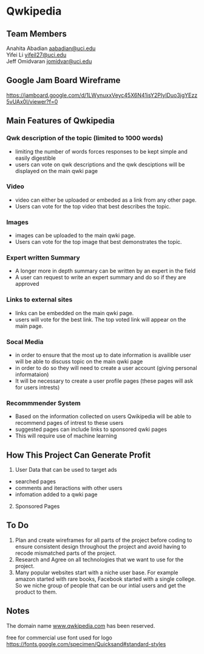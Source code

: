 # Qwkipedia

## Team Members 
 Anahita Abadian aabadian@uci.edu <br/>
 Yifei Li yifeil27@uci.edu <br/>
 Jeff Omidvaran jomidvar@uci.edu <br/>
 
 ## Google Jam Board Wireframe
 https://jamboard.google.com/d/1LWynuxxVeyc45X6N41isY2PIyIDuo3jgYEzz5vUAx0I/viewer?f=0

## Main Features of Qwkipedia
### Qwk description of the topic (limited to 1000 words) 
  * limiting the number of words forces responses to be kept simple and easily digestible
  * users can vote on qwk descriptions and the qwk desciptions will be displayed on the main qwki page
 
### Video
  * video can either be uploaded or embeded as a link from any other page.
  * Users can vote for the top video that best describes the topic. 

### Images
 * images can be uploaded to the main qwki page.
 * Users can vote for the top image that best demonstrates the topic. 

### Expert written Summary 
  * A longer more in depth summary can be written by an expert in the field
  * A user can request to write an expert summary and do so if they are approved

### Links to external sites
 * links can be embedded on the main qwki page.
 * users will vote for the best link. The top voted link will appear on the main page.

### Socal Media 
  * in order to ensure that the most up to date information is availible user will be able to discuss topic on the main qwki page
  * in order to do so they will need to create a user account (giving personal informataion)
  * It will be necessary to create a user profile pages (these pages will ask for users intrests)

### Recommmender System 
  * Based on the information collected on users Qwikipedia will be able to recommend pages of intrest to these users
  * suggested pages can include links to sponsored qwki pages
  * This will require use of machine learning 


## How This Project Can Generate Profit
1. User Data that can be used to target ads
  * searched pages
  * comments and iteractions with other users
  * infomation added to a qwki page
2. Sponsored Pages


## To Do 
1. Plan and create wireframes for all parts of the project before coding to ensure consistent design throughout the project and avoid having to recode mismatched parts of the project. 
2. Research and Agree on all technologies that we want to use for the project. 
3. Many popular websites start with a niche user base. For example amazon started with rare books, Facebook started with a single college. So we niche group of people that can be our intial users and get the product to them. 


## Notes
The domain name www.qwkipedia.com has been reserved. <br/>

free for commercial use font used for logo <br/>
https://fonts.google.com/specimen/Quicksand#standard-styles
